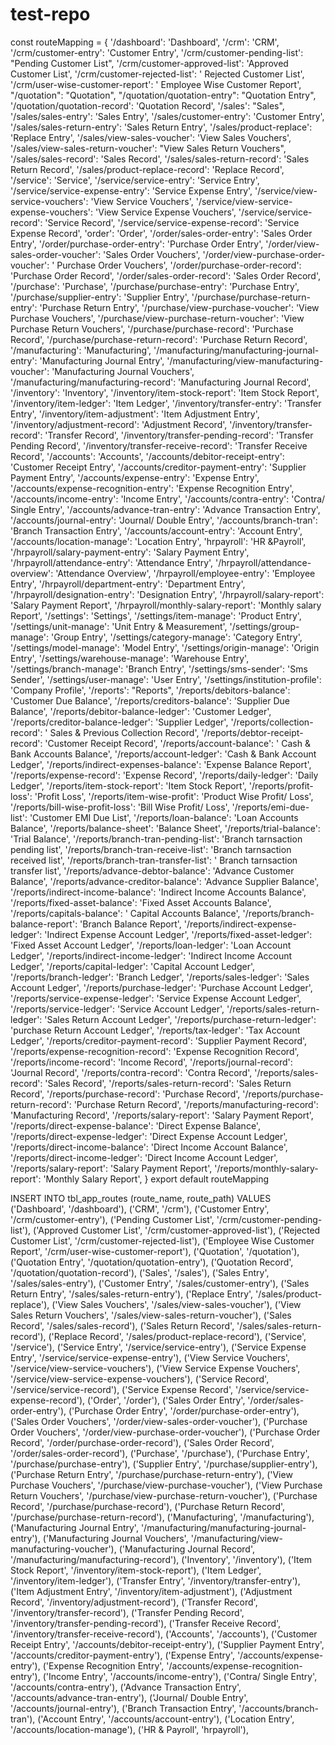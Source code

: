 # test-repo

const routeMapping = {
    '/dashboard': 'Dashboard',
    '/crm': 'CRM',
    '/crm/customer-entry': 'Customer Entry',
    '/crm/customer-pending-list': "Pending Customer List",
    '/crm/customer-approved-list': 'Approved Customer List',
    '/crm/customer-rejected-list': ' Rejected Customer List',
    '/crm/user-wise-customer-report': ' Employee Wise Customer Report',
    "/quotation": "Quotation",
    "/quotation/quotation-entry": "Quotation Entry",
    '/quotation/quotation-record': 'Quotation Record',
    '/sales': "Sales",
    '/sales/sales-entry': 'Sales Entry',
    '/sales/customer-entry': 'Customer Entry',
    '/sales/sales-return-entry': 'Sales Return Entry',
    '/sales/product-replace': 'Replace Entry',
    '/sales/view-sales-voucher': 'View Sales Vouchers',
    '/sales/view-sales-return-voucher': "View Sales Return Vouchers",
    '/sales/sales-record': 'Sales Record',
    '/sales/sales-return-record': 'Sales Return Record',
    '/sales/product-replace-record': 'Replace Record',
    '/service': 'Service',
    '/service/service-entry': 'Service Entry',
    '/service/service-expense-entry': 'Service Expense Entry',
    '/service/view-service-vouchers': 'View Service Vouchers',
    '/service/view-service-expense-vouchers': 'View Service Expense Vouchers',
    '/service/service-record': 'Service Record',
    '/service/service-expense-record': 'Service Expense Record',
    'order': 'Order',
    '/order/sales-order-entry': 'Sales Order Entry',
    '/order/purchase-order-entry': 'Purchase Order Entry',
    '/order/view-sales-order-voucher': 'Sales Order Vouchers',
    '/order/view-purchase-order-voucher': ' Purchase Order Vouchers',
    '/order/purchase-order-record': 'Purchase Order Record',
    '/order/sales-order-record': 'Sales Order Record',
    '/purchase': 'Purchase',
    '/purchase/purchase-entry': 'Purchase Entry',
    '/purchase/supplier-entry': 'Supplier Entry',
    '/purchase/purchase-return-entry': 'Purchase Return Entry',
    '/purchase/view-purchase-voucher': 'View Purchase Vouchers',
    '/purchase/view-purchase-return-voucher': 'View Purchase Return Vouchers',
    '/purchase/purchase-record': 'Purchase Record',
    '/purchase/purchase-return-record': 'Purchase Return Record',
    '/manufacturing': 'Manufacturing',
    '/manufacturing/manufacturing-journal-entry': 'Manufacturing Journal Entry',
    '/manufacturing/view-manufacturing-voucher': 'Manufacturing Journal Vouchers',
    '/manufacturing/manufacturing-record': 'Manufacturing Journal Record',
    '/inventory': 'Inventory',
    '/inventory/item-stock-report': 'Item Stock Report',
    '/inventory/item-ledger': 'Item Ledger',
    '/inventory/transfer-entry': 'Transfer Entry',
    '/inventory/item-adjustment': 'Item Adjustment Entry',
    '/inventory/adjustment-record': 'Adjustment Record',
    '/inventory/transfer-record': 'Transfer Record',
    '/inventory/transfer-pending-record': 'Transfer Pending Record',
    '/inventory/transfer-receive-record': 'Transfer Receive Record',
    '/accounts': 'Accounts',
    '/accounts/debitor-receipt-entry': 'Customer Receipt Entry',
    '/accounts/creditor-payment-entry': 'Supplier Payment Entry',
    '/accounts/expense-entry': 'Expense Entry',
    '/accounts/expense-recognition-entry': 'Expense Recognition Entry',
    '/accounts/income-entry': 'Income Entry',
    '/accounts/contra-entry': 'Contra/ Single Entry',
    '/accounts/advance-tran-entry': 'Advance Transaction Entry',
    '/accounts/journal-entry': 'Journal/ Double Entry',
    '/accounts/branch-tran': 'Branch Transaction Entry',
    '/accounts/account-entry': 'Account Entry',
    '/accounts/location-manage': 'Location Entry',
    'hrpayroll': 'HR &Payroll',
    '/hrpayroll/salary-payment-entry': 'Salary Payment Entry',
    '/hrpayroll/attendance-entry': 'Attendance Entry',
    '/hrpayroll/attendance-overview': 'Attendance Overview',
    '/hrpayroll/employee-entry': 'Employee Entry',
    '/hrpayroll/department-entry': 'Department Entry',
    '/hrpayroll/designation-entry': 'Designation Entry',
    '/hrpayroll/salary-report': 'Salary Payment Report',
    '/hrpayroll/monthly-salary-report': 'Monthly salary Report',
    '/settings': 'Settings',
    '/settings/item-manage': 'Product Entry',
    '/settings/unit-manage': 'Unit Entry & Measurement',
    '/settings/group-manage': 'Group Entry',
    '/settings/category-manage': 'Category Entry',
    '/settings/model-manage': 'Model Entry',
    '/settings/origin-manage': 'Origin Entry',
    '/settings/warehouse-manage': 'Warehouse Entry',
    '/settings/branch-manage': 'Branch Entry',
    '/settings/sms-sender': 'Sms Sender',
    '/settings/user-manage': 'User Entry',
    '/settings/institution-profile': 'Company Profile',
    '/reports': "Reports",
    '/reports/debitors-balance': 'Customer Due Balance',
    '/reports/creditors-balance': 'Supplier Due Balance',
    '/reports/debitor-balance-ledger': 'Customer Ledger',
    '/reports/creditor-balance-ledger': 'Supplier Ledger',
    '/reports/collection-record': ' Sales & Previous Collection Record',
    '/reports/debtor-receipt-record': 'Customer Receipt Record',
    '/reports/account-balance': ' Cash & Bank Accounts Balance',
    '/reports/account-ledger': 'Cash & Bank Account Ledger',
    '/reports/indirect-expenses-balance': 'Expense Balance Report',
    '/reports/expense-record': 'Expense Record',
    '/reports/daily-ledger': 'Daily Ledger',
    '/reports/item-stock-report': 'Item Stock Report',
    '/reports/profit-loss': 'Profit Loss',
    '/reports/item-wise-profit': 'Product Wise Profit/ Loss',
    '/reports/bill-wise-profit-loss': 'Bill Wise Profit/ Loss',
    '/reports/emi-due-list': 'Customer EMI Due List',
    '/reports/loan-balance': 'Loan Accounts Balance',
    '/reports/balance-sheet': 'Balance Sheet',
    '/reports/trial-balance': 'Trial Balance',
    '/reports/branch-tran-pending-list': 'Branch tarnsaction pending list',
    '/reports/branch-tran-receive-list': 'Branch tarnsaction received list',
    '/reports/branch-tran-transfer-list': ' Branch tarnsaction transfer list',
    '/reports/advance-debtor-balance': 'Advance Customer Balance',
    '/reports/advance-creditor-balance': 'Advance Supplier Balance',
    '/reports/indirect-income-balance': 'Indirect Income Accounts Balance',
    '/reports/fixed-asset-balance': 'Fixed Asset Accounts Balance',
    '/reports/capitals-balance': ' Capital Accounts Balance',
    '/reports/branch-balance-report': 'Branch Balance Report',
    '/reports/indirect-expense-ledger': 'Indirect Expense Account Ledger',
    '/reports/fixed-asset-ledger': 'Fixed Asset Account Ledger',
    '/reports/loan-ledger': 'Loan Account Ledger',
    '/reports/indirect-income-ledger': 'Indirect Income Account Ledger',
    '/reports/capital-ledger': 'Capital Account Ledger',
    '/reports/branch-ledger': 'Branch Ledger',
    '/reports/sales-ledger': 'Sales Account Ledger',
    '/reports/purchase-ledger': 'Purchase Account Ledger',
    '/reports/service-expense-ledger': 'Service Expense Account Ledger',
    '/reports/service-ledger': 'Service Account Ledger',
    '/reports/sales-return-ledger': 'Sales Return Account Ledger',
    '/reports/purchase-return-ledger': 'purchase Return Account Ledger',
    '/reports/tax-ledger': 'Tax Account Ledger',
    '/reports/creditor-payment-record': 'Supplier Payment Record',
    '/reports/expense-recognition-record': 'Expense Recognition Record',
    '/reports/income-record': 'Income Record',
    '/reports/journal-record': 'Journal Record',
    '/reports/contra-record': 'Contra Record',
    '/reports/sales-record': 'Sales Record',
    '/reports/sales-return-record': 'Sales Return Record',
    '/reports/purchase-record': 'Purchase Record',
    '/reports/purchase-return-record': 'Purchase Return Record',
    '/reports/manufacturing-record': 'Manufacturing Record',
    '/reports/salary-report': 'Salary Payment Report',
    '/reports/direct-expense-balance': 'Direct Expense Balance',
    '/reports/direct-expense-ledger': 'Direct Expense Account Ledger',
    '/reports/direct-income-balance': 'Direct Income Account Balance',
    '/reports/direct-income-ledger': 'Direct Income Account Ledger',
    '/reports/salary-report': 'Salary Payment Report',
    '/reports/monthly-salary-report': 'Monthly Salary Report',
}
export default routeMapping

INSERT INTO tbl_app_routes (route_name, route_path) VALUES
('Dashboard', '/dashboard'),
('CRM', '/crm'),
('Customer Entry', '/crm/customer-entry'),
('Pending Customer List', '/crm/customer-pending-list'),
('Approved Customer List', '/crm/customer-approved-list'),
('Rejected Customer List', '/crm/customer-rejected-list'),
('Employee Wise Customer Report', '/crm/user-wise-customer-report'),
('Quotation', '/quotation'),
('Quotation Entry', '/quotation/quotation-entry'),
('Quotation Record', '/quotation/quotation-record'),
('Sales', '/sales'),
('Sales Entry', '/sales/sales-entry'),
('Customer Entry', '/sales/customer-entry'),
('Sales Return Entry', '/sales/sales-return-entry'),
('Replace Entry', '/sales/product-replace'),
('View Sales Vouchers', '/sales/view-sales-voucher'),
('View Sales Return Vouchers', '/sales/view-sales-return-voucher'),
('Sales Record', '/sales/sales-record'),
('Sales Return Record', '/sales/sales-return-record'),
('Replace Record', '/sales/product-replace-record'),
('Service', '/service'),
('Service Entry', '/service/service-entry'),
('Service Expense Entry', '/service/service-expense-entry'),
('View Service Vouchers', '/service/view-service-vouchers'),
('View Service Expense Vouchers', '/service/view-service-expense-vouchers'),
('Service Record', '/service/service-record'),
('Service Expense Record', '/service/service-expense-record'),
('Order', '/order'),
('Sales Order Entry', '/order/sales-order-entry'),
('Purchase Order Entry', '/order/purchase-order-entry'),
('Sales Order Vouchers', '/order/view-sales-order-voucher'),
('Purchase Order Vouchers', '/order/view-purchase-order-voucher'),
('Purchase Order Record', '/order/purchase-order-record'),
('Sales Order Record', '/order/sales-order-record'),
('Purchase', '/purchase'),
('Purchase Entry', '/purchase/purchase-entry'),
('Supplier Entry', '/purchase/supplier-entry'),
('Purchase Return Entry', '/purchase/purchase-return-entry'),
('View Purchase Vouchers', '/purchase/view-purchase-voucher'),
('View Purchase Return Vouchers', '/purchase/view-purchase-return-voucher'),
('Purchase Record', '/purchase/purchase-record'),
('Purchase Return Record', '/purchase/purchase-return-record'),
('Manufacturing', '/manufacturing'),
('Manufacturing Journal Entry', '/manufacturing/manufacturing-journal-entry'),
('Manufacturing Journal Vouchers', '/manufacturing/view-manufacturing-voucher'),
('Manufacturing Journal Record', '/manufacturing/manufacturing-record'),
('Inventory', '/inventory'),
('Item Stock Report', '/inventory/item-stock-report'),
('Item Ledger', '/inventory/item-ledger'),
('Transfer Entry', '/inventory/transfer-entry'),
('Item Adjustment Entry', '/inventory/item-adjustment'),
('Adjustment Record', '/inventory/adjustment-record'),
('Transfer Record', '/inventory/transfer-record'),
('Transfer Pending Record', '/inventory/transfer-pending-record'),
('Transfer Receive Record', '/inventory/transfer-receive-record'),
('Accounts', '/accounts'),
('Customer Receipt Entry', '/accounts/debitor-receipt-entry'),
('Supplier Payment Entry', '/accounts/creditor-payment-entry'),
('Expense Entry', '/accounts/expense-entry'),
('Expense Recognition Entry', '/accounts/expense-recognition-entry'),
('Income Entry', '/accounts/income-entry'),
('Contra/ Single Entry', '/accounts/contra-entry'),
('Advance Transaction Entry', '/accounts/advance-tran-entry'),
('Journal/ Double Entry', '/accounts/journal-entry'),
('Branch Transaction Entry', '/accounts/branch-tran'),
('Account Entry', '/accounts/account-entry'),
('Location Entry', '/accounts/location-manage'),
('HR & Payroll', 'hrpayroll'),


